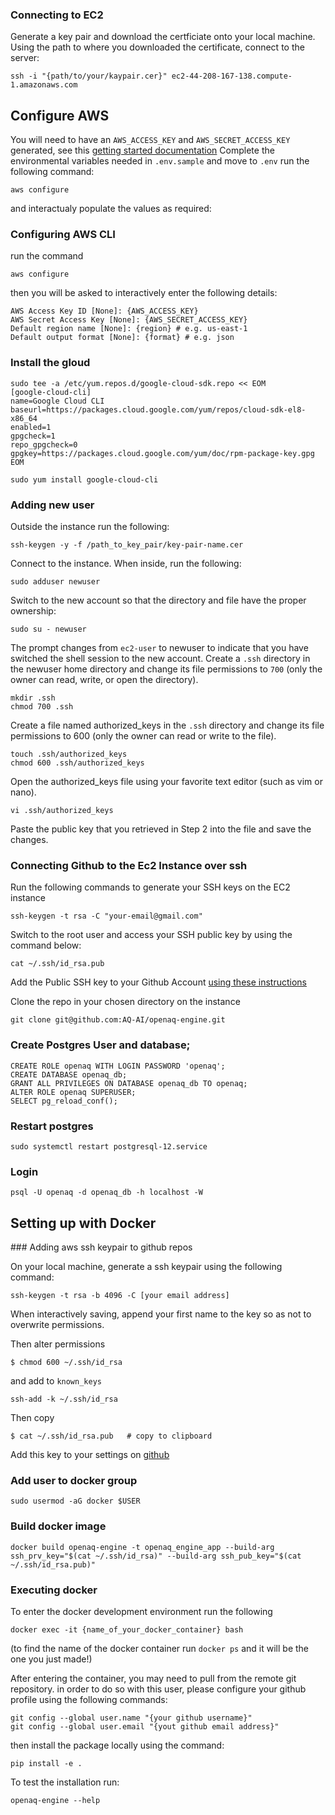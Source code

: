 ### Connecting to EC2
Generate a key pair and download the certficiate onto your local machine. 
Using the path to where you downloaded the certificate, connect to the server:
```
ssh -i "{path/to/your/kaypair.cer}" ec2-44-208-167-138.compute-1.amazonaws.com
```

## Configure AWS
You will need to have an `AWS_ACCESS_KEY` and `AWS_SECRET_ACCESS_KEY` generated, see this [getting started documentation](https://docs.aws.amazon.com/cli/latest/userguide/getting-started-prereqs.html)
Complete the environmental variables needed in `.env.sample` and move to `.env`
run the following command:
```
aws configure
```
and interactualy populate the values as required:

### Configuring AWS CLI
run the command 

```
aws configure
```

then you will be asked to interactively enter the following details:

```
AWS Access Key ID [None]: {AWS_ACCESS_KEY}
AWS Secret Access Key [None]: {AWS_SECRET_ACCESS_KEY}
Default region name [None]: {region} # e.g. us-east-1
Default output format [None]: {format} # e.g. json
```

### Install the gloud
```
sudo tee -a /etc/yum.repos.d/google-cloud-sdk.repo << EOM
[google-cloud-cli]
name=Google Cloud CLI
baseurl=https://packages.cloud.google.com/yum/repos/cloud-sdk-el8-x86_64
enabled=1
gpgcheck=1
repo_gpgcheck=0
gpgkey=https://packages.cloud.google.com/yum/doc/rpm-package-key.gpg
EOM
```
```
sudo yum install google-cloud-cli
```

### Adding new user
Outside the instance run the following:
```
ssh-keygen -y -f /path_to_key_pair/key-pair-name.cer
```
Connect to the instance. When inside, run the following:
```
sudo adduser newuser
```
Switch to the new account so that the directory and file have the proper ownership:
```
sudo su - newuser
```
The prompt changes from `ec2-user` to newuser to indicate that you have switched the shell session to the new account.
Create a `.ssh` directory in the newuser home directory and change its file permissions to `700` (only the owner can read, write, or open the directory).
```
mkdir .ssh
chmod 700 .ssh
```
Create a file named authorized_keys in the `.ssh` directory and change its file permissions to 600 (only the owner can read or write to the file).

```
touch .ssh/authorized_keys
chmod 600 .ssh/authorized_keys
```

Open the authorized_keys file using your favorite text editor (such as vim or nano).
```
vi .ssh/authorized_keys
```
Paste the public key that you retrieved in Step 2 into the file and save the changes.

### Connecting Github to the Ec2 Instance over ssh
Run the following commands to generate your SSH keys on the EC2 instance
```
ssh-keygen -t rsa -C "your-email@gmail.com"
```
Switch to the root user and access your SSH public key by using the command below:
```
cat ~/.ssh/id_rsa.pub
```
Add the Public SSH key to your Github Account [using these instructions](https://help.github.com/en/github/authenticating-to-github/adding-a-new-ssh-key-to-your-github-account)

Clone the repo in your chosen directory on the instance
```
git clone git@github.com:AQ-AI/openaq-engine.git
```

### Create Postgres User and database;

```
CREATE ROLE openaq WITH LOGIN PASSWORD 'openaq';
CREATE DATABASE openaq_db;
GRANT ALL PRIVILEGES ON DATABASE openaq_db TO openaq;
ALTER ROLE openaq SUPERUSER;
SELECT pg_reload_conf();
```
### Restart postgres
```
sudo systemctl restart postgresql-12.service
```
### Login
```
psql -U openaq -d openaq_db -h localhost -W 
```
 
## Setting up with Docker

### Adding aws ssh keypair to github repos 

On your local machine, generate a ssh keypair using the following command:

```
ssh-keygen -t rsa -b 4096 -C [your email address]
```

When interactively saving, append your first name to the key so as not to overwrite permissions.

Then alter permissions

```
$ chmod 600 ~/.ssh/id_rsa
```

and add to `known_keys`

```
ssh-add -k ~/.ssh/id_rsa
```

Then copy

```
$ cat ~/.ssh/id_rsa.pub   # copy to clipboard
```

Add this key to your settings on [github](https://docs.github.com/en/authentication/connecting-to-github-with-ssh/adding-a-new-ssh-key-to-your-github-account) 


### Add user to docker group

```
sudo usermod -aG docker $USER
```

### Build docker image

```
docker build openaq-engine -t openaq_engine_app --build-arg ssh_prv_key="$(cat ~/.ssh/id_rsa)" --build-arg ssh_pub_key="$(cat ~/.ssh/id_rsa.pub)"
```

### Executing docker 
To enter the docker development environment run the following 

```
docker exec -it {name_of_your_docker_container} bash
```
(to find the name of the docker container run `docker ps` and it will be the one you just made!)


After entering the container, you may need to pull from the remote git repository. in order to do so with this user, please configure your github profile using the following commands:

```
git config --global user.name "{your github username}"
git config --global user.email "{yout github email address}"
```

then install the package locally using the command:

```
pip install -e .
```

To test the installation run:

```
openaq-engine --help
```
